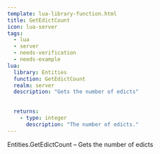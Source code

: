 ```yaml
---
template: lua-library-function.html
title: GetEdictCount
icon: lua-server
tags:
  - lua
  - server
  - needs-verification
  - needs-example
lua:
  library: Entities
  function: GetEdictCount
  realm: server
  description: "Gets the number of edicts"
  
  
  returns:
    - type: integer
      description: "The number of edicts."
---
```


<div class="lua__search__keywords">
Entities.GetEdictCount &#x2013; Gets the number of edicts
</div>
